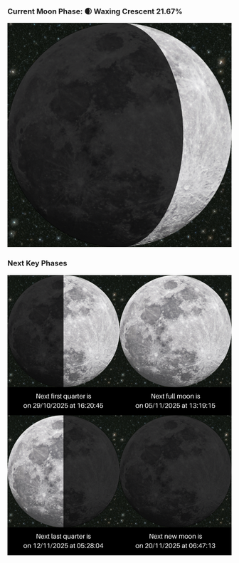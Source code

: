 ### Current Moon Phase: 🌒 Waxing Crescent 21.67%
![Moon Phase](moonphase.png)
### Next Key Phases
![Gallery](gallery.png)